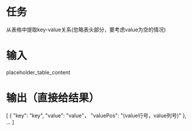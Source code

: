 # 任务
从表格中提取key-value关系(忽略表头部分，要考虑value为空的情况)

# 输入
placeholder_table_content

# 输出（直接给结果）
[
  {
    "key": "key",
    "value": "value"，
    "valuePos": "(value行号，value列号)"
  },
  ...
]
